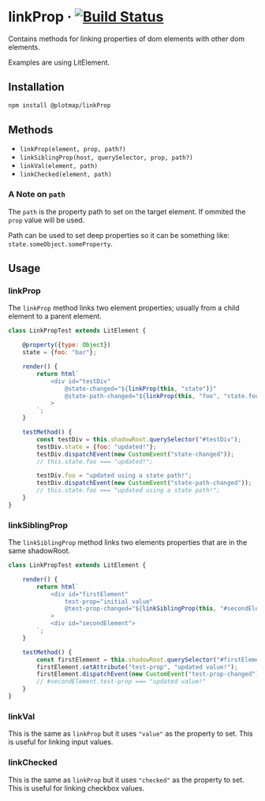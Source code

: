 # linkProp &middot; [![Build Status](https://travis-ci.com/plotmap-org/plotmap-web.svg?branch=packages/linkProp)](https://travis-ci.com/plotmap-org/plotmap-web)

Contains methods for linking properties of dom elements with other dom elements.

Examples are using LitElement.

## Installation
```sh
npm install @plotmap/linkProp
```
## Methods
- `linkProp(element, prop, path?)`
- `linkSiblingProp(host, querySelector, prop, path?)`
- `linkVal(element, path)`
- `linkChecked(element, path)`

### A Note on `path`
The `path` is the property path to set on the target element. If ommited the `prop` value will be used. 

Path can be used to set deep properties so it can be something like: `state.someObject.someProperty`.
## Usage

### linkProp
The `linkProp` method links two element properties; usually from a child element to a parent element.
```js
class LinkPropTest extends LitElement {

    @property({type: Object})
    state = {foo: "bar"};

    render() {
        return html`
            <div id="testDiv" 
                @state-changed="${linkProp(this, "state")}"
                @state-path-changed="${linkProp(this, "foo", "state.foo")}"
            >
        `;
    }

    testMethod() {
        const testDiv = this.shadowRoot.querySelector("#testDiv");
        testDiv.state = {foo: "updated!"};
        testDiv.dispatchEvent(new CustomEvent("state-changed"));
        // this.state.foo === "updated!";

        testDiv.foo = "updated using a state path!";
        testDiv.dispatchEvent(new CustomEvent("state-path-changed"));
        // this.state.foo === "updated using a state path!";
    }
}
```


### linkSiblingProp
The `linkSiblingProp` method links two elements properties that are in the same shadowRoot.
```js
class LinkPropTest extends LitElement {

    render() {
        return html`
            <div id="firstElement"
                test-prop="initial value"
                @test-prop-changed="${linkSiblingProp(this, "#secondElement", "test-prop")}"
            >
            <div id="secondElement">
        `;
    }

    testMethod() {
        const firstElement = this.shadowRoot.querySelector("#firstElement");
        firstElement.setAttribute("test-prop", "updated value!");
        firstElement.dispatchEvent(new CustomEvent("test-prop-changed"));
        // #secondElement.test-prop === "updated value!"
    }
}
```

### linkVal
This is the same as `linkProp` but it uses `"value"` as the property to set.
This is useful for linking input values. 

### linkChecked
This is the same as `linkProp` but it uses `"checked"` as the property to set.
This is useful for linking checkbox values. 

